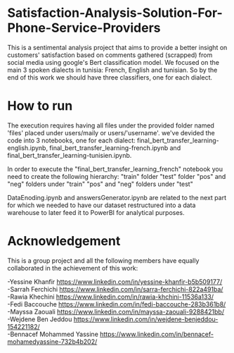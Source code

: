 # Satisfaction-Analysis-Solution-For-Phone-Service-Providers
This is a sentimental analysis project that aims to provide a better insight on customers' satisfaction based on comments gathered (scrapped) from social media using google's Bert classification model. We focused on the main 3 spoken dialects in tunisia: French, English and tunisian. So by the end of this work we should have three classifiers, one for each dialect.

# How to run

The execution requires having all files under the provided folder named 'files' placed under users/maily or users/'username'.
we've devided the code into 3 notebooks, one for each dialect: final_bert_transfer_learning-english.ipynb, final_bert_transfer_learning-french.ipynb and final_bert_transfer_learning-tunisien.ipynb.

In order to execute the "final_bert_transfer_learning_french" notebook you need to create the following hierarchy:
"train" folder 
"test" folder 
"pos" and "neg" folders under "train" 
"pos" and "neg" folders under "test" 

DataEnoding.ipynb and answersGenerator.ipynb are related to the next part for which we needed to have our dataset restructured into a data warehouse to later feed it to PowerBI for analytical purposes.

# Acknowledgement

This is a group project and all the following members have equally collaborated in the achievement of this work:  

-Yessine Khanfir https://www.linkedin.com/in/yessine-khanfir-b5b509177/  
-Sarrah Ferchichi https://www.linkedin.com/in/sarra-ferchichi-822a491ba/  
-Rawia Khechini https://www.linkedin.com/in/rawia-khchini-11536a133/  
-Fedi Baccouche https://www.linkedin.com/in/fedi-baccouche-283b361b8/   
-Mayssa Zaouali https://www.linkedin.com/in/mayssa-zaouali-9288421bb/  
-Wejdene Ben Jeddou https://www.linkedin.com/in/wejdene-benjeddou-154221182/  
-Bennacef Mohammed Yassine https://www.linkedin.com/in/bennacef-mohamedyassine-732b4b202/  
